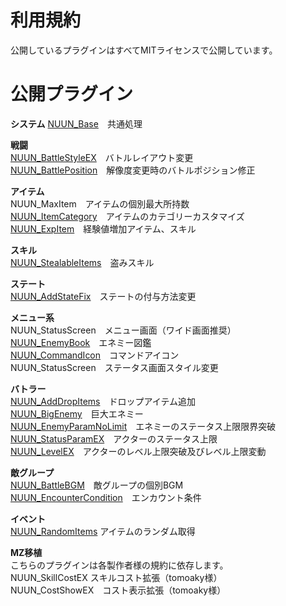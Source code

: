 # 利用規約
公開しているプラグインはすべてMITライセンスで公開しています。

# 公開プラグイン
<b>システム</b>
[NUUN_Base](https://raw.githubusercontent.com/nuun888/MZ/master/NUUN_Base.js)　共通処理<br>

<b>戦闘</b><br>
[NUUN_BattleStyleEX](https://raw.githubusercontent.com/nuun888/MZ/master/NUUN_BattleStyleEX.js)　バトルレイアウト変更<br>
[NUUN_BattlePosition](https://raw.githubusercontent.com/nuun888/MZ/master/NUUN_BattlePosition.js)　解像度変更時のバトルポジション修正<br>
  
<b>アイテム</b><br>
NUUN_MaxItem　アイテムの個別最大所持数<br>
[NUUN_ItemCategory](https://raw.githubusercontent.com/nuun888/MZ/master/NUUN_ItemCategory.js)　アイテムのカテゴリーカスタマイズ<br>
[NUUN_ExpItem](https://raw.githubusercontent.com/nuun888/MZ/master/NUUN_ExpItem.js)　経験値増加アイテム、スキル<br>

<b>スキル</b><br>
[NUUN_StealableItems](https://raw.githubusercontent.com/nuun888/MZ/master/NUUN_StealableItems.js)　盗みスキル<br>

<b>ステート</b><br>
[NUUN_AddStateFix](https://raw.githubusercontent.com/nuun888/MZ/master/NUUN_AddStateFix.js)　ステートの付与方法変更<br>

<b>メニュー系</b><br>
NUUN_StatusScreen　メニュー画面（ワイド画面推奨）<br>
[NUUN_EnemyBook](https://raw.githubusercontent.com/nuun888/MZ/master/NUUN_EnemyBook.js)　エネミー図鑑<br>
[NUUN_CommandIcon](https://raw.githubusercontent.com/nuun888/MZ/master/NUUN_CommandIcon.js)　コマンドアイコン<br>
NUUN_StatusScreen　ステータス画面スタイル変更<br>


<b>バトラー</b><br>
[NUUN_AddDropItems](https://raw.githubusercontent.com/nuun888/MZ/master/NUUN_AddDropItems.js)　ドロップアイテム追加<br>
[NUUN_BigEnemy](https://raw.githubusercontent.com/nuun888/MZ/master/NUUN_BigEnemy.js)　巨大エネミー<br>
[NUUN_EnemyParamNoLimit](https://raw.githubusercontent.com/nuun888/MZ/master/NUUN_EnemyParamNoLimit.js)　エネミーのステータス上限限界突破<br>
[NUUN_StatusParamEX]()　アクターのステータス上限<br>
[NUUN_LevelEX](https://raw.githubusercontent.com/nuun888/MZ/master/NUUN_LevelEX.js)　アクターのレベル上限突破及びレベル上限変動<br>

<b>敵グループ</b><br>
[NUUN_BattleBGM](https://raw.githubusercontent.com/nuun888/MZ/master/NUUN_BattleBGM.js)　敵グループの個別BGM<br>
[NUUN_EncounterCondition](https://github.com/nuun888/MZ/blob/master/NUUN_EncounterCondition.js)　エンカウント条件<br>

<b>イベント</b><br>
[NUUN_RandomItems](https://raw.githubusercontent.com/nuun888/MZ/master/NUUN_RandomItems.js)  アイテムのランダム取得<br>

<b>MZ移植</b><br>
こちらのプラグインは各製作者様の規約に依存します。<br>
NUUN_SkillCostEX  スキルコスト拡張（tomoaky様）<br>
NUUN_CostShowEX　コスト表示拡張（tomoaky様）<br>
